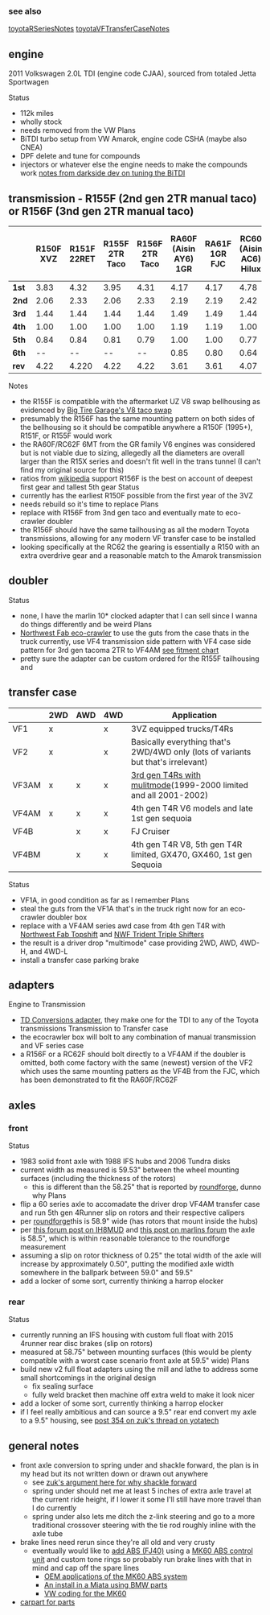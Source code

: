 ### see also
[toyotaRSeriesNotes](toyotaRSeriesNotes.md)
[toyotaVFTransferCaseNotes](toyotaVFTransferCaseNotes.md)
## engine
2011 Volkswagen 2.0L TDI (engine code CJAA), sourced from totaled Jetta Sportwagen

Status
- 112k miles
- wholly stock
- needs removed from the VW
Plans
- BiTDI turbo setup from VW Amarok, engine code CSHA (maybe also CNEA)
- DPF delete and tune for compounds
- injectors or whatever else the engine needs to make the compounds work
[notes from darkside dev on tuning the BiTDI](https://www.darksidedevelopments.co.uk/Blog/20-bitdi-engines-what-to-know/)
## transmission - R155F (2nd gen 2TR manual taco) or R156F (3nd gen 2TR manual taco)
|         | **R150F** XVZ | **R151F** 22RET | **R155F** 2TR Taco | **R156F** 2TR Taco | RA60F (Aisin AY6) 1GR | RA61F 1GR FJC | RC60 (Aisin AC6) Hilux | RC62F (Aisin AC6) 2GR Taco | Amarok BiTDI |
| ------- | ------------- | --------------- | ------------------ | ------------------ | --------------------- | ------------- | ---------------------- | -------------------------- | ------------ |
| **1st** | 3.83          | 4.32            | 3.95               | 4.31               | 4.17                  | 4.17          | 4.78                   | 3.98                       | 4.82         |
| **2nd** | 2.06          | 2.33            | 2.06               | 2.33               | 2.19                  | 2.19          | 2.42                   | 2.02                       | 2.54         |
| **3rd** | 1.44          | 1.44            | 1.44               | 1.44               | 1.49                  | 1.49          | 1.44                   | 1.32                       | 1.49         |
| **4th** | 1.00          | 1.00            | 1.00               | 1.00               | 1.19                  | 1.19          | 1.00                   | 1.00                       | 1.00         |
| **5th** | 0.84          | 0.84            | 0.81               | 0.79               | 1.00                  | 1.00          | 0.77                   | 0.85                       | 0.76         |
| **6th** | --            | --              | --                 | --                 | 0.85                  | 0.80          | 0.64                   | 0.71                       | 0.64         |
| **rev** | 4.22          | 4.220           | 4.22               | 4.22               | 3.61                  | 3.61          | 4.07                   | 3.39                       | 4.37         |
Notes
- the R155F is compatible with the aftermarket UZ V8 swap bellhousing as evidenced by [Big Tire Garage's V8 taco swap](https://youtu.be/AR05MSszc_M?si=6s42Iqa_TK3y4ZgA)
- presumably the R156F has the same mounting pattern on both sides of the bellhousing so it should be compatible anywhere a R150F (1995+), R151F, or R155F would work
- the RA60F/RC62F 6MT from the GR family V6 engines was considered but is not viable due to sizing, allegedly all the diameters are overall larger than the R15X series and doesn't fit well in the trans tunnel (I can't find my original source for this)
- ratios from [wikipedia](https://en.wikipedia.org/wiki/Toyota_R_transmission) support R156F is the best on account of deepest first gear and tallest 5th gear 
Status
- currently has the earliest R150F possible from the first year of the 3VZ
- needs rebuild so it's time to replace
Plans
- replace with R156F from 3nd gen taco and eventually mate to eco-crawler doubler
- the R156F should have the same tailhousing as all the modern Toyota transmissions, allowing for any modern VF transfer case to be installed
- looking specifically at the RC62 the gearing is essentially a R150 with an extra overdrive gear and a reasonable match to the Amarok transmission
## doubler
Status
- none, I have the marlin 10* clocked adapter that I can sell since I wanna do things differently and be weird
Plans
- [Northwest Fab eco-crawler](https://northwestfab.com/collections/eco-crawler-underdrives) to use the guts from the case thats in the truck currently, use VF4 transmission side pattern with VF4 case side pattern for 3rd gen tacoma 2TR to VF4AM [see fitment chart](https://cdn.shopify.com/s/files/1/0509/2261/9043/files/EcoCrawler_Fitment_Guide_R00.pdf?v=1660254556)
- pretty sure the adapter can be custom ordered for the R155F tailhousing and 
## transfer case
|       | **2WD** | **AWD** | **4WD** | Application                                                                                                                                                                                   |
| ----- | ------- | ------- | ------- | --------------------------------------------------------------------------------------------------------------------------------------------------------------------------------------------- |
| VF1   | x       |         | x       | 3VZ equipped trucks/T4Rs                                                                                                                                                                      |
| VF2   | x       |         | x       | Basically everything that's 2WD/4WD only (lots of variants but that's irrelevant)                                                                                                             |
| VF3AM | x       | x       | x       | [3rd gen T4Rs with mulitmode](https://www.toyota-4runner.org/3rd-gen-t4rs/78448-t-case-differences-all-years-3rd-gens-transfer-case-awd-multi-mode.html)(1999-2000 limited and all 2001-2002) |
| VF4AM | x       | x       | x       | 4th gen T4R V6 models and late 1st gen sequoia                                                                                                                                                |
| VF4B  |         | x       | x       | FJ Cruiser                                                                                                                                                                                    |
| VF4BM |         | x       | x       | 4th gen T4R V8, 5th gen T4R limited, GX470, GX460, 1st gen Sequoia                                                                                                                            |
Status
- VF1A, in good condition as far as I remember
Plans
- steal the guts from the VF1A that's in the truck right now for an eco-crawler doubler box
- replace with a VF4AM series awd case from 4th gen T4R with [Northwest Fab Topshift](https://northwestfab.com/products/toyota-vf2-vf4-transfer-case-top-shift-conversion-kit) and [NWF Trident Triple Shifters](https://northwestfab.com/products/trident-triple-shifters-for-toyota?pr_prod_strat=e5_desc&pr_rec_id=03ec9ee62&pr_rec_pid=7808032211107&pr_ref_pid=7824492691619&pr_seq=uniform)
- the result is a driver drop "multimode" case providing 2WD, AWD, 4WD-H, and 4WD-L
- install a transfer case parking brake
## adapters
Engine to Transmission
- [TD Conversions adapter](https://tdconversions.com/collections/toyota), they make one for the TDI to any of the Toyota transmissions
Transmission to Transfer case
- the ecocrawler box will bolt to any combination of manual transmission and VF series case
- a R156F or a RC62F should bolt directly to a VF4AM if the doubler is omitted, both come factory with the same (newest) version of the VF2 which uses the same mounting patters as the VF4B from the FJC, which has been demonstrated to fit the RA60F/RC62F
## axles
### front
Status
- 1983 solid front axle with 1988 IFS hubs and 2006 Tundra disks
- current width as measured is 59.53" between the wheel mounting surfaces (including the thickness of the rotors)
	- this is different than the 58.25" that is reported by [roundforge](https://www.roundforge.com/articles/toyota-axle-widths/), dunno why
Plans
- flip a 60 series axle to accomadate the driver drop VF4AM transfer case and run 5th gen 4Runner slip on rotors and their respective calipers
- per [roundforge](https://www.roundforge.com/articles/toyota-axle-widths/)this is 58.9" wide (has rotors that mount inside the hubs)
- per [this forum post on IH8MUD](https://forum.ih8mud.com/threads/tech-debate-wms-width-of-fj6x-front-axle.917869/post-10288002) and [this post on marlins forum](https://board.marlincrawler.com/index.php?topic=50008.0) the axle is 58.5", which is within reasonable tolerance to the roundforge measurement
- assuming a slip on rotor thickness of 0.25" the total width of the axle will increase by approximately 0.50", putting the modified axle width somewhere in the ballpark between 59.0" and 59.5"
- add a locker of some sort, currently thinking a harrop elocker
### rear
Status
- currently running an IFS housing with custom full float with 2015 4runner rear disc brakes (slip on rotors)
- measured at 58.75" between mounting surfaces (this would be plenty compatible with a worst case scenario front axle at 59.5" wide)
Plans
- build new v2 full float adapters using the mill and lathe to address some small shortcomings in the original design
	- fix sealing surface
	- fully weld bracket then machine off extra weld to make it look nicer
- add a locker of some sort, currently thinking a harrop elocker
- if I feel really ambitious and can source a 9.5" rear end convert my axle to a 9.5" housing, see [post 354 on zuk's thread on yotatech](https://www.yotatech.com/forums/f152/sas-fj60-axle-housing-flip-front-shackle-my-2001-tacoma-283930/index18.html#post52379664)
## general notes
- front axle conversion to spring under and shackle forward, the plan is in my head but its not written down or drawn out anywhere
	- see [zuk's argument here for why shackle forward](https://www.yotatech.com/forums/f152/sas-fj60-axle-housing-flip-front-shackle-my-2001-tacoma-283930/)
	- spring under should net me at least 5 inches of extra axle travel at the current ride height, if I lower it some I'll still have more travel than I do currently
	- spring under also lets me ditch the z-link steering and go to a more traditional crossover steering with the tie rod roughly inline with the axle tube
- brake lines need rerun since they're all old and very crusty
	- eventually would like to [add ABS (FJ40)](https://youtu.be/dFsnpSypG9U?si=Bk-GkY7Bf3PFQkB8) using a [MK60 ABS control unit](https://grassrootsmotorsports.com/forum/grm/standalone-abs-installs-mk60-and-more/248099/page1/) and custom tone rings so probably run brake lines with that in mind and cap off the spare lines
		- [OEM applications of the MK60 ABS system](https://www.ate-brakes.com/products/hydraulic-parts/mk60-abs-control-unit/)
		- [An install in a Miata using BMW parts](https://www.miataturbo.net/suspension-brakes-drivetrain-49/mk60-abs-installation-guide-100731/)
		- [VW coding for the MK60](http://wiki.ross-tech.com/wiki/index.php/VW_Golf_(1K)_Brake_Electronics_(MK60))
- [carpart for parts](https://www.car-part.com)
